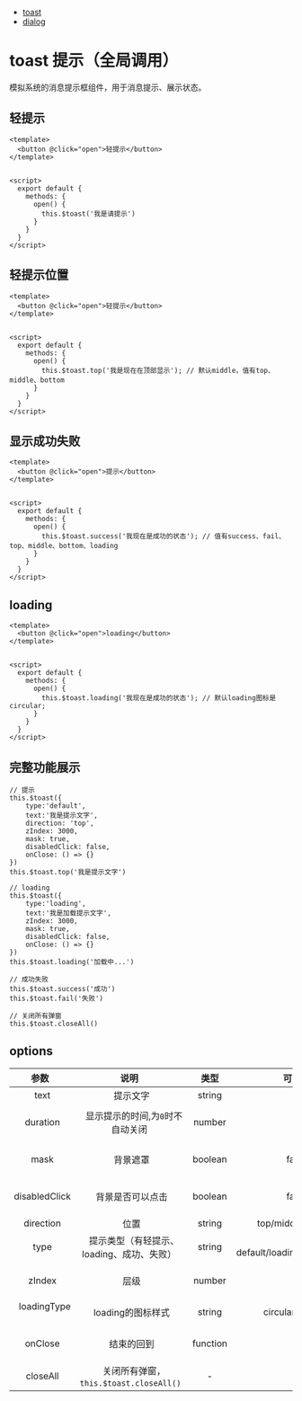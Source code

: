 - [toast](https://github.com/wclimb/wat/blob/master/docs/zh-CN/toast.md)
- [dialog](https://github.com/wclimb/wat/blob/master/docs/zh-CN/dialog.md)

# toast 提示（全局调用）

模拟系统的消息提示框组件，用于消息提示、展示状态。

## 轻提示
```
<template>
  <button @click="open">轻提示</button>
</template>


<script>
  export default {
    methods: {
      open() {
        this.$toast('我是请提示')
      }
    }
  }
</script>
```
## 轻提示位置

```
<template>
  <button @click="open">轻提示</button>
</template>


<script>
  export default {
    methods: {
      open() {
        this.$toast.top('我是现在在顶部显示'); // 默认middle，值有top、middle、bottom
      }
    }
  }
</script>
```

## 显示成功失败

```
<template>
  <button @click="open">提示</button>
</template>


<script>
  export default {
    methods: {
      open() {
        this.$toast.success('我现在是成功的状态'); // 值有success、fail、top、middle、bottom、loading
      }
    }
  }
</script>
```
## loading

```
<template>
  <button @click="open">loading</button>
</template>


<script>
  export default {
    methods: {
      open() {
        this.$toast.loading('我现在是成功的状态'); // 默认loading图标是circular; 
      }
    }
  }
</script>
```
## 完整功能展示
```
// 提示
this.$toast({
    type:'default',
    text:'我是提示文字',
    direction: 'top',
    zIndex: 3000,
    mask: true,
    disabledClick: false,
    onClose: () => {}
})
this.$toast.top('我是提示文字')

// loading
this.$toast({
    type:'loading',
    text:'我是加载提示文字',
    zIndex: 3000,
    mask: true,
    disabledClick: false,
    onClose: () => {}
})
this.$toast.loading('加载中...')

// 成功失败
this.$toast.success('成功')
this.$toast.fail('失败')

// 关闭所有弹窗
this.$toast.closeAll()
```
## options
| 参数   | 说明    |  类型  |  可选值 | 默认值|
| :----: | :----:   | :----: |:----: |:----: |
|   text    |   提示文字    |   string    |  -    |  -    |
|   duration    |   显示提示的时间,为`0`时不自动关闭    |   number    |  -    |  3000    |
|   mask    |   背景遮罩    |   boolean    |  false    |  false/true   |
|   disabledClick    |   背景是否可以点击    |   boolean    |  false    |  false/true    |
|   direction    |   位置    |   string    |  top/middle/bottom    |   middle   |
|   type    |   提示类型（有轻提示、loading、成功、失败）    |   string    |   default/loading/success/fail   |  default    |
|   zIndex    |   层级    |   number    |  -    |  2000    |
|   loadingType    |   loading的图标样式    |   string    |  circular/spinner    |  circular    |
|   onClose    |   结束的回到    |   function    |  -    |  -    |
|   closeAll    |   关闭所有弹窗， `this.$toast.closeAll()`   |   -    |  -    |  -    |